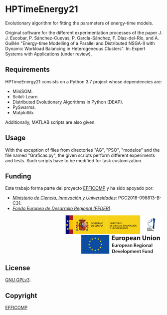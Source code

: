 # HPTimeEnergy21

Evolutionary algorithm for fitting the parameters of energy-time models.

Original software for the different experimentation processes of the paper J. J. Escobar, P. Sánchez-Cuevas, P. García-Sánchez, F. Díaz-del-Río, and A. Guillén "Energy-time Modelling of a Parallel and Distributed NSGA-II with Dynamic Workload Balancing in Heterogeneous Clusters". In: Expert Systems with Applications (under review).

## Requirements

HPTimeEnergy21 consists on a Python 3.7 project whose dependencies are:

- MiniSOM.
- Scikit-Learn.
- Distributed Evolutionary Algorithms in Python (DEAP).
- PySwarms.
- Matplotlib.

Additionally, MATLAB scripts are also given.

## Usage

With the exception of files from directories "AG", "PSO", "modelos" and the file named "Graficas.py", the given scripts perform different experiments and tests. Such scripts have to be modified for task customization.

## Funding

Este trabajo forma parte del proyecto [EFFICOMP](https://efficomp.ugr.es/) y ha sido apoyado por:

* [*Ministerio de Ciencia, Innovación y Universidades*](https://www.ciencia.gob.es/): PGC2018-098813-B-C31.
* [*Fondo Europeo de Desarrollo Regional (FEDER)*](https://ec.europa.eu/regional_policy/en/funding/erdf/).

<div style="text-align: right">
  <img src="https://raw.githubusercontent.com/efficomp/Hpmoon/main/docs/logos/miciu.jpg" height="60">
  <img src="https://raw.githubusercontent.com/efficomp/Hpmoon/main/docs/logos/erdf.png" height="60">
</div>

## License

[GNU GPLv3](https://www.gnu.org/licenses/gpl-3.0.md).

## Copyright

[EFFICOMP](https://efficomp.ugr.es/)
